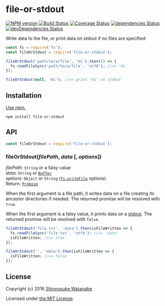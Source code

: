 # file-or-stdout

[![NPM version](https://img.shields.io/npm/v/file-or-stdout.svg)](https://www.npmjs.com/package/file-or-stdout)
[![Build Status](https://travis-ci.org/shinnn/file-or-stdout.svg?branch=master)](https://travis-ci.org/shinnn/file-or-stdout)
[![Coverage Status](https://img.shields.io/coveralls/shinnn/file-or-stdout.svg)](https://coveralls.io/github/shinnn/file-or-stdout?branch=master)
[![dependencies Status](https://david-dm.org/shinnn/file-or-stdout/status.svg)](https://david-dm.org/shinnn/file-or-stdout)
[![devDependencies Status](https://david-dm.org/shinnn/file-or-stdout/dev-status.svg)](https://david-dm.org/shinnn/file-or-stdout?type=dev)

Write data to the file, or print data on stdout if no files are specified

```javascript
const fs = require('fs');
const fileOrStdout = require('file-or-stdout');

fileOrStdout('path/to/a/file', 'Hi').then(() => {
  fs.readFileSync('path/to/a/file', 'utf8'); //=> 'Hi'
});

fileOrStdout(null, 'Hi'); //=> print 'Hi' on stdout
```

## Installation

[Use npm.](https://docs.npmjs.com/cli/install)

```
npm install file-or-stdout
```

## API

```javascript
const fileOrStdout = require('file-or-stdout');
```

### fileOrStdout(*filePath*, *data* [, *options*])

*filePath*: `String` or a falsy value  
*data*: `String` or [`Buffer`](https://nodejs.org/api/buffer.html#buffer_class_buffer)  
*options*: `Object` or `String` ([`fs.writeFile`](https://nodejs.org/api/fs.html#fs_fs_writefile_file_data_options_callback) options)  
Return: [`Promise`](https://promisesaplus.com/)

When the first argument is a file path, it writes data on a file creating its ancestor directories if needed. The returned promise will be resolved with `true`.

When the first argument is a falsy value, it prints data on a [stdout](http://www.linfo.org/standard_output.html). The returned promise will be resolved with `false`.

```javascript
fileOrStdout('file.txt', 'data').then(isFileWritten => {
  fs.readFileSync('file.txt', 'utf8'); //=> 'data'
  isFileWritten; //=> true
});

fileOrStdout('', 'data').then(isFileWritten => {
  isFileWritten; //=> false
});
```

## License

Copyright (c) 2016 [Shinnosuke Watanabe](https://github.com/shinnn)

Licensed under [the MIT License](./LICENSE).

